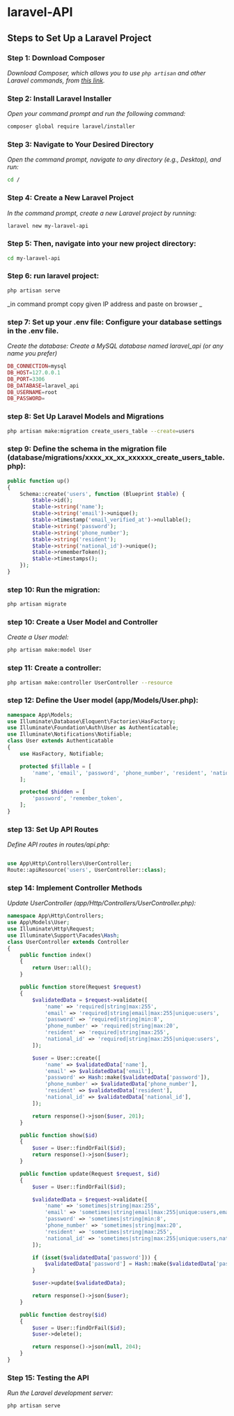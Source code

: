 # laravel-API

## Steps to Set Up a Laravel Project

### Step 1: Download Composer
_Download Composer, which allows you to use `php artisan` and other Laravel commands, from [this link](https://getcomposer.org/download/)._

### Step 2: Install Laravel Installer
_Open your command prompt and run the following command:_
```sh
composer global require laravel/installer
```
### Step 3: Navigate to Your Desired Directory
_Open the command prompt, navigate to any directory (e.g., Desktop), and run:_
```sh
cd /
```
### Step 4: Create a New Laravel Project
_In the command prompt, create a new Laravel project by running:_
```sh
laravel new my-laravel-api
```

### Step 5: Then, navigate into your new project directory:
```sh
cd my-laravel-api
```
### Step 6: run laravel project:
```sh
php artisan serve
```
_in command prompt copy given IP address and paste on browser _

### step 7: Set up your .env file: Configure your database settings in the .env file.
_Create the database: Create a MySQL database named laravel_api (or any name you prefer)_
```php
DB_CONNECTION=mysql
DB_HOST=127.0.0.1
DB_PORT=3306
DB_DATABASE=laravel_api
DB_USERNAME=root
DB_PASSWORD=
```
### step 8: Set Up Laravel Models and Migrations
```bash
php artisan make:migration create_users_table --create=users
```

### step 9: Define the schema in the migration file (database/migrations/xxxx_xx_xx_xxxxxx_create_users_table.php):

``` php
public function up()
{
    Schema::create('users', function (Blueprint $table) {
        $table->id();
        $table->string('name');
        $table->string('email')->unique();
        $table->timestamp('email_verified_at')->nullable();
        $table->string('password');
        $table->string('phone_number');
        $table->string('resident');
        $table->string('national_id')->unique();
        $table->rememberToken();
        $table->timestamps();
    });
}

```

### step 10: Run the migration:
```bash
php artisan migrate
```
### step 10:  Create a User Model and Controller
_Create a User model:_
```bash
php artisan make:model User
```

### step 11: Create a controller:
```bash
php artisan make:controller UserController --resource
```

### step 12: Define the User model (app/Models/User.php):
```php
namespace App\Models;
use Illuminate\Database\Eloquent\Factories\HasFactory;
use Illuminate\Foundation\Auth\User as Authenticatable;
use Illuminate\Notifications\Notifiable;
class User extends Authenticatable
{
    use HasFactory, Notifiable;

    protected $fillable = [
        'name', 'email', 'password', 'phone_number', 'resident', 'national_id',
    ];

    protected $hidden = [
        'password', 'remember_token',
    ];
}
```

### step 13: Set Up API Routes
_Define API routes in routes/api.php:_
```php

use App\Http\Controllers\UserController;
Route::apiResource('users', UserController::class);
```

### step 14: Implement Controller Methods
_Update UserController (app/Http/Controllers/UserController.php):_

```php
namespace App\Http\Controllers;
use App\Models\User;
use Illuminate\Http\Request;
use Illuminate\Support\Facades\Hash;
class UserController extends Controller
{
    public function index()
    {
        return User::all();
    }

    public function store(Request $request)
    {
        $validatedData = $request->validate([
            'name' => 'required|string|max:255',
            'email' => 'required|string|email|max:255|unique:users',
            'password' => 'required|string|min:8',
            'phone_number' => 'required|string|max:20',
            'resident' => 'required|string|max:255',
            'national_id' => 'required|string|max:255|unique:users',
        ]);

        $user = User::create([
            'name' => $validatedData['name'],
            'email' => $validatedData['email'],
            'password' => Hash::make($validatedData['password']),
            'phone_number' => $validatedData['phone_number'],
            'resident' => $validatedData['resident'],
            'national_id' => $validatedData['national_id'],
        ]);

        return response()->json($user, 201);
    }

    public function show($id)
    {
        $user = User::findOrFail($id);
        return response()->json($user);
    }

    public function update(Request $request, $id)
    {
        $user = User::findOrFail($id);

        $validatedData = $request->validate([
            'name' => 'sometimes|string|max:255',
            'email' => 'sometimes|string|email|max:255|unique:users,email,' . $user->id,
            'password' => 'sometimes|string|min:8',
            'phone_number' => 'sometimes|string|max:20',
            'resident' => 'sometimes|string|max:255',
            'national_id' => 'sometimes|string|max:255|unique:users,national_id,' . $user->id,
        ]);

        if (isset($validatedData['password'])) {
            $validatedData['password'] = Hash::make($validatedData['password']);
        }

        $user->update($validatedData);

        return response()->json($user);
    }

    public function destroy($id)
    {
        $user = User::findOrFail($id);
        $user->delete();

        return response()->json(null, 204);
    }
}
```

### Step 15: Testing the API
_Run the Laravel development server:_
```bash
php artisan serve
```



 

 



